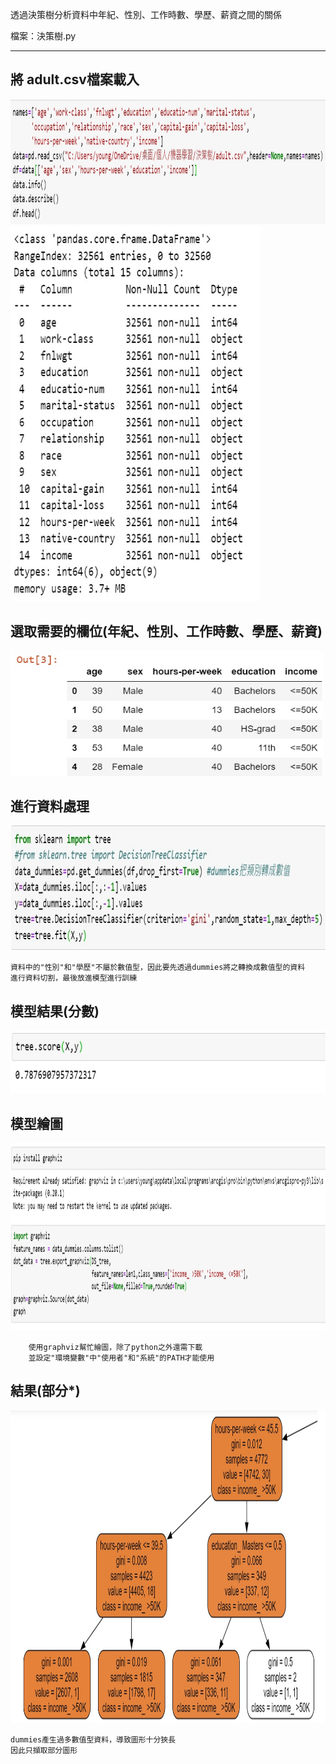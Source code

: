 透過決策樹分析資料中年紀、性別、工作時數、學歷、薪資之間的關係

檔案：決策樹.py

----------------------------------------------------------------------------------
將 adult.csv檔案載入
-----------------------------------------

<img src="https://github.com/tank11110/young/blob/master/%E6%A9%9F%E5%99%A8%E5%AD%B8%E7%BF%92/%E5%9C%96%E7%89%87/DS_tree1.jpg" height="200" width="800">

<img src="https://github.com/tank11110/young/blob/master/%E6%A9%9F%E5%99%A8%E5%AD%B8%E7%BF%92/%E5%9C%96%E7%89%87/DS_tree2.jpg" height="600" width="400">

選取需要的欄位(年紀、性別、工作時數、學歷、薪資)
-----------------------------------------------

<img src="https://github.com/tank11110/young/blob/master/%E6%A9%9F%E5%99%A8%E5%AD%B8%E7%BF%92/%E5%9C%96%E7%89%87/DS_tree3.jpg" height="200" width="500">

進行資料處理
-----------------------------------------------

<img src="https://github.com/tank11110/young/blob/master/%E6%A9%9F%E5%99%A8%E5%AD%B8%E7%BF%92/%E5%9C%96%E7%89%87/DS_tree4.jpg" height="200" width="800">

    資料中的"性別"和"學歷"不屬於數值型，因此要先透過dummies將之轉換成數值型的資料
    進行資料切割，最後放進模型進行訓練
    


模型結果(分數)
-------------------------
<img src="https://github.com/tank11110/young/blob/master/%E6%A9%9F%E5%99%A8%E5%AD%B8%E7%BF%92/%E5%9C%96%E7%89%87/DS_tree5.jpg" height="100" width="600">

模型繪圖
-------------------------
<img src="https://github.com/tank11110/young/blob/master/%E6%A9%9F%E5%99%A8%E5%AD%B8%E7%BF%92/%E5%9C%96%E7%89%87/DS_tree6.jpg" height="300" width="1500">

        使用graphviz幫忙繪圖，除了python之外還需下載
        並設定"環境變數"中"使用者"和"系統"的PATH才能使用

結果(部分*)
------------------------------------------------------------------
<img src="https://github.com/tank11110/young/blob/master/%E6%A9%9F%E5%99%A8%E5%AD%B8%E7%BF%92/%E5%9C%96%E7%89%87/DS_tree7.jpg" height="500" width="800">


    dummies產生過多數值型資料，導致圖形十分狹長
    因此只擷取部分圖形
